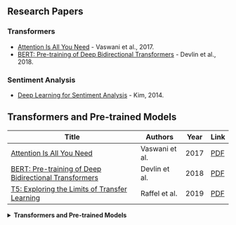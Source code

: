 ## Research Papers
### Transformers
- [Attention Is All You Need](https://arxiv.org/abs/1706.03762) - Vaswani et al., 2017.
- [BERT: Pre-training of Deep Bidirectional Transformers](https://arxiv.org/abs/1810.04805) - Devlin et al., 2018.

### Sentiment Analysis
- [Deep Learning for Sentiment Analysis](https://arxiv.org/abs/1408.5882) - Kim, 2014.




## Transformers and Pre-trained Models

| Title | Authors | Year | Link |
|-------|---------|------|------|
| [Attention Is All You Need](https://arxiv.org/abs/1706.03762) | Vaswani et al. | 2017 | [PDF](https://arxiv.org/pdf/1706.03762.pdf) |
| [BERT: Pre-training of Deep Bidirectional Transformers](https://arxiv.org/abs/1810.04805) | Devlin et al. | 2018 | [PDF](https://arxiv.org/pdf/1810.04805.pdf) |
| [T5: Exploring the Limits of Transfer Learning](https://arxiv.org/abs/1910.10683) | Raffel et al. | 2019 | [PDF](https://arxiv.org/pdf/1910.10683.pdf) |



<details>
<summary><b>Transformers and Pre-trained Models</b></summary>

| Title | Authors | Year | Link |
|-------|---------|------|------|
| [Attention Is All You Need](https://arxiv.org/abs/1706.03762) | Vaswani et al. | 2017 | [PDF](https://arxiv.org/pdf/1706.03762.pdf) |
| [BERT: Pre-training of Deep Bidirectional Transformers](https://arxiv.org/abs/1810.04805) | Devlin et al. | 2018 | [PDF](https://arxiv.org/pdf/1810.04805.pdf) |

</details>
